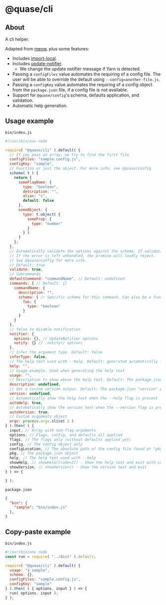 # @quase/cli

## About

A cli helper.

Adapted from [meow](https://github.com/sindresorhus/meow), plus some features:

- Includes [import-local](https://github.com/sindresorhus/import-local).
- Includes [update-notifier](https://github.com/yeoman/update-notifier).
  - We change the update notifier message if Yarn is detected.
- Passing a `configFiles` value automates the requiring of a config file. The user will be able to override the default using `--config=another-file.js`.
- Passing a `configKey` value automates the requiring of a config object from the `package.json` file, if a config file is not available.
- Support for `@quase/config`'s schema, defaults application, and validation.
- Automatic help generation.

## Usage example

`bin/index.js`

```js
#!/usr/bin/env node

require( "@quase/cli" ).default( {
  // If you pass an array, we try to find the first file
  configFiles: "sample.config.js",
  configKey: "sample",
  // Function or just the object. For more info, see @quase/config
  schema( t ) {
    return {
      someFlagName: {
        type: "boolean",
        description: "",
        alias: "s",
        default: false
      },
      someObject: {
        type: t.object( {
          someProp: {
            type: "number"
          }
        } )
      }
    };
  },
  // Automatically validate the options against the schema. If validation fails, an error is throw.
  // If the error is left unhandled, the promise will loudly reject.
  // See @quase/config for more info.
  // Default: true
  validate: true,
  // Subcommands
  defaultCommand: "commandName", // Default: undefined
  commands: { // Default: {}
    commandName: {
      description: "",
      schema: { // Specific schema for this command. Can also be a function.
        foo: {
          type: "boolean"
        }
      }
    }
  },
  // false to disable notification
  notifier: {
    options: {}, // UpdateNotifier options
    notify: {} // .notify() options
  },
  // Infer the argument type. Default: false
  inferType: false,
  // The help text used with --help. Default: generated automatically from schema
  help: "",
  // Usage example. Used when generating the help text
  usage: "",
  // Description to show above the help text. Default: The package.json "description" property
  description: undefined,
  // Set a custom version output. Default: The package.json "version" property
  version: undefined,
  // Automatically show the help text when the --help flag is present
  autoHelp: true,
  // Automatically show the version text when the --version flag is present
  autoVersion: true,
  // Custom arguments object
  argv: process.argv.slice( 2 )
} ).then( ( {
  input, // Array with non-flag arguments
  options, // Flags, config, and defaults all applied
  flags, // The flags only (without defaults applied yet)
  config, // The config object only
  configLocation, // The absolute path of the config file found or "pkg"
  pkg, // The package.json object
  help, // The help text used with --help
  showHelp, // showHelp([code=2]) - Show the help text and exit with code
  showVersion, // showVersion() - Show the version text and exit
} ) => {

} );
```

`package.json`

```json
{
  "bin": {
    "sample": "bin/index.js"
  },
}
```

## Copy-paste example

`bin/index.js`

```js
#!/usr/bin/env node
const run = require( "../dist" ).default;

require( "@quase/cli" ).default( {
  usage: "$ sample",
  schema: {},
  configFiles: "sample.config.js",
  configKey: "sample"
} ).then( ( { options, input } ) => {
  run( options, input );
} );
```
